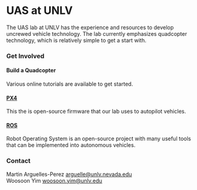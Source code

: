 UAS at UNLV
===========

The UAS lab at UNLV has the experience and resources to develop uncrewed vehicle technology.
The lab currently emphasizes quadcopter technology,
  which is relatively simple to get a start with.

### Get Involved
#### Build a Quadcopter
Various online tutorials are available to get started.
#### [PX4](https://px4.io)
This the is open-source firmware that our lab uses to autopilot vehicles.
#### [ROS](https://www.ros.org)
Robot Operating System is an open-source project with many useful tools
  that can be implemented into autonomous vehicles.

### Contact
Martin Arguelles-Perez arguelle@unlv.nevada.edu\
Woosoon Yim woosoon.yim@unlv.edu
